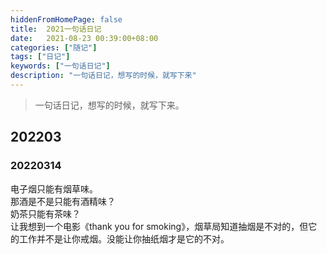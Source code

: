```yaml
---
hiddenFromHomePage: false
title:  2021一句话日记
date:   2021-08-23 00:39:00+08:00
categories: ["随记"]
tags: ["日记"]
keywords: ["一句话日记"]
description: "一句话日记，想写的时候，就写下来"
---
```


> 一句话日记，想写的时候，就写下来。


## 202203

### 20220314

电子烟只能有烟草味。  
​那酒是不是只能有酒精味？  
​奶茶只能有茶味？  
让我想到一个电影《thank you for smoking》，烟草局知道抽烟是不对的，但它的工作并不是让你戒烟。没能让你抽纸烟才是它的不对。
